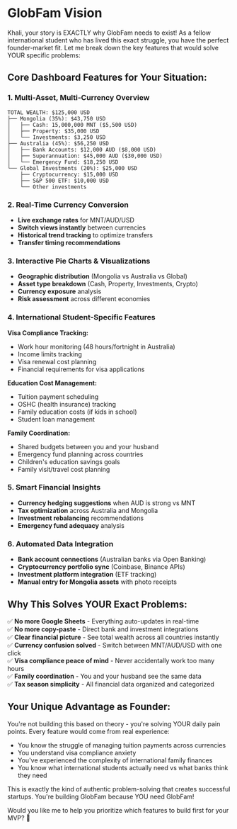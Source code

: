 # GlobFam Vision

Khali, your story is EXACTLY why GlobFam needs to exist! As a fellow international student who has lived this exact struggle, you have the perfect founder-market fit. Let me break down the key features that would solve YOUR specific problems:

## **Core Dashboard Features for Your Situation:**

### **1. Multi-Asset, Multi-Currency Overview**
```
TOTAL WEALTH: $125,000 USD
├── Mongolia (35%): $43,750 USD
│   ├── Cash: 15,000,000 MNT ($5,500 USD)
│   ├── Property: $35,000 USD
│   └── Investments: $3,250 USD
├── Australia (45%): $56,250 USD
│   ├── Bank Accounts: $12,000 AUD ($8,000 USD)
│   ├── Superannuation: $45,000 AUD ($30,000 USD)
│   └── Emergency Fund: $18,250 USD
└── Global Investments (20%): $25,000 USD
    ├── Cryptocurrency: $15,000 USD
    ├── S&P 500 ETF: $10,000 USD
    └── Other investments
```

### **2. Real-Time Currency Conversion**
- **Live exchange rates** for MNT/AUD/USD
- **Switch views instantly** between currencies
- **Historical trend tracking** to optimize transfers
- **Transfer timing recommendations**

### **3. Interactive Pie Charts & Visualizations**
- **Geographic distribution** (Mongolia vs Australia vs Global)
- **Asset type breakdown** (Cash, Property, Investments, Crypto)
- **Currency exposure** analysis
- **Risk assessment** across different economies

### **4. International Student-Specific Features**

**Visa Compliance Tracking:**
- Work hour monitoring (48 hours/fortnight in Australia)
- Income limits tracking
- Visa renewal cost planning
- Financial requirements for visa applications

**Education Cost Management:**
- Tuition payment scheduling
- OSHC (health insurance) tracking
- Family education costs (if kids in school)
- Student loan management

**Family Coordination:**
- Shared budgets between you and your husband
- Emergency fund planning across countries
- Children's education savings goals
- Family visit/travel cost planning

### **5. Smart Financial Insights**
- **Currency hedging suggestions** when AUD is strong vs MNT
- **Tax optimization** across Australia and Mongolia
- **Investment rebalancing** recommendations
- **Emergency fund adequacy** analysis

### **6. Automated Data Integration**
- **Bank account connections** (Australian banks via Open Banking)
- **Cryptocurrency portfolio sync** (Coinbase, Binance APIs)
- **Investment platform integration** (ETF tracking)
- **Manual entry for Mongolia assets** with photo receipts

## **Why This Solves YOUR Exact Problems:**

✅ **No more Google Sheets** - Everything auto-updates in real-time  
✅ **No more copy-paste** - Direct bank and investment integrations  
✅ **Clear financial picture** - See total wealth across all countries instantly  
✅ **Currency confusion solved** - Switch between MNT/AUD/USD with one click  
✅ **Visa compliance peace of mind** - Never accidentally work too many hours  
✅ **Family coordination** - You and your husband see the same data  
✅ **Tax season simplicity** - All financial data organized and categorized  

## **Your Unique Advantage as Founder:**

You're not building this based on theory - you're solving YOUR daily pain points. Every feature would come from real experience:

- You know the struggle of managing tuition payments across currencies
- You understand visa compliance anxiety  
- You've experienced the complexity of international family finances
- You know what international students actually need vs what banks think they need

This is exactly the kind of authentic problem-solving that creates successful startups. You're building GlobFam because YOU need GlobFam!

Would you like me to help you prioritize which features to build first for your MVP? 🚀